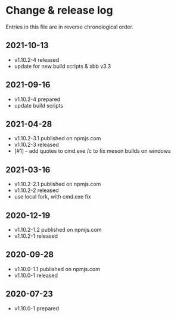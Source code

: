 # Change & release log

Entries in this file are in reverse chronological order.

## 2021-10-13

- v1.10.2-4 released
- update for new build scripts & xbb v3.3

## 2021-09-16

- v1.10.2-4 prepared
- update build scripts

## 2021-04-28

- v1.10.2-3.1 published on npmjs.com
- v1.10.2-3 released
- [#1] - add quotes to cmd.exe /c to fix meson builds on windows

## 2021-03-16

- v1.10.2-2.1 published on npmjs.com
- v1.10.2-2 released
- use local fork, with cmd.exe fix

## 2020-12-19

- v1.10.2-1.2 published on npmjs.com
- v1.10.2-1 released

## 2020-09-28

- v1.10.0-1.1 published on npmjs.com
- v1.10.0-1 released

## 2020-07-23

- v1.10.0-1 prepared
